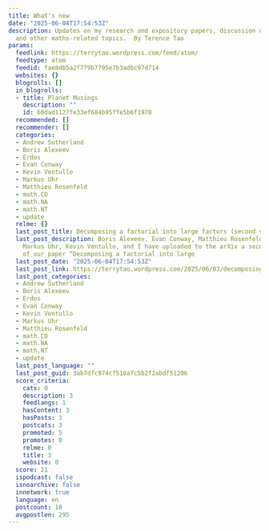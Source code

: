 ```yaml
---
title: What's new
date: "2025-06-04T17:54:53Z"
description: Updates on my research and expository papers, discussion of open problems,
  and other maths-related topics.  By Terence Tao
params:
  feedlink: https://terrytao.wordpress.com/feed/atom/
  feedtype: atom
  feedid: fae8db5a2f779b7795e7b3adbc97d714
  websites: {}
  blogrolls: []
  in_blogrolls:
  - title: Planet Musings
    description: ""
    id: 60dad1127fe33ef684b95ffe5b6f1978
  recommended: []
  recommender: []
  categories:
  - Andrew Sutherland
  - Boris Alexeev
  - Erdos
  - Evan Conway
  - Kevin Ventullo
  - Markus Uhr
  - Matthieu Rosenfeld
  - math.CO
  - math.NA
  - math.NT
  - update
  relme: {}
  last_post_title: Decomposing a factorial into large factors (second version)
  last_post_description: Boris Alexeev, Evan Conway, Matthieu Rosenfeld, Andrew Sutherland,
    Markus Uhr, Kevin Ventullo, and I have uploaded to the arXiv a second version
    of our paper “Decomposing a factorial into large
  last_post_date: "2025-06-04T17:54:53Z"
  last_post_link: https://terrytao.wordpress.com/2025/06/03/decomposing-a-factorial-into-large-factors-second-version/
  last_post_categories:
  - Andrew Sutherland
  - Boris Alexeev
  - Erdos
  - Evan Conway
  - Kevin Ventullo
  - Markus Uhr
  - Matthieu Rosenfeld
  - math.CO
  - math.NA
  - math.NT
  - update
  last_post_language: ""
  last_post_guid: 3ab7dfc974cf516afc5b2f2abdf51206
  score_criteria:
    cats: 0
    description: 3
    feedlangs: 1
    hasContent: 3
    hasPosts: 3
    postcats: 3
    promoted: 5
    promotes: 0
    relme: 0
    title: 3
    website: 0
  score: 21
  ispodcast: false
  isnoarchive: false
  innetwork: true
  language: en
  postcount: 10
  avgpostlen: 295
---
```

